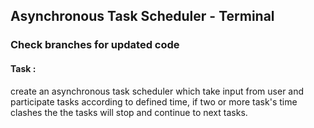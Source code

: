 ## Asynchronous Task Scheduler - Terminal

### Check branches for updated code

#### Task :
create an asynchronous task scheduler which take input from user and participate tasks according to defined time, if two or more task's time clashes the the tasks will stop and continue to next tasks.

